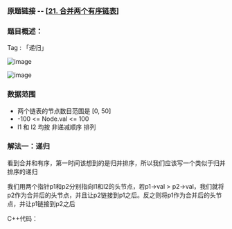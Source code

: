 ### 原题链接 -- [[21. 合并两个有序链表](https://leetcode.cn/problems/merge-two-sorted-lists/)]

### 题目概述：
Tag : 「递归」

![image](https://user-images.githubusercontent.com/99656524/197214277-9f3b04ee-10cc-407c-b1b6-27eb71c80767.png)

![image](https://user-images.githubusercontent.com/99656524/197214311-5685d34b-ce8e-4643-b7fb-30ac061040f2.png)

### 数据范围
* 两个链表的节点数目范围是 [0, 50]
* -100 <= Node.val <= 100
* l1 和 l2 均按 非递减顺序 排列

### 解法一：递归
看到合并和有序，第一时间该想到的是归并排序，所以我们应该写一个类似于归并排序的递归

我们用两个指针p1和p2分别指向l1和l2的头节点，若p1->val > p2->val，我们就将p2作为合并后的头节点，并且让p2链接到p1之后。反之则将p1作为合并后的头节点，并让p1链接到p2之后

C++代码：

